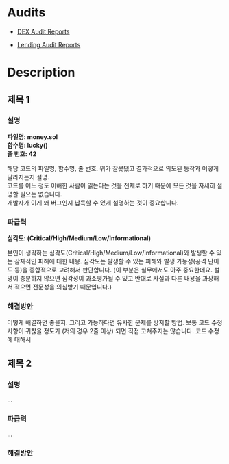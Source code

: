 # Audits

- [DEX Audit Reports](https://github.com/Gamj4tang/Audit/tree/main/Reports/dex-audits/Readme.md)
  
- [Lending Audit Reports](https://github.com/Gamj4tang/Audit/tree/main/Reports/Lending-audits/Readme.md)

    

# Description

## 제목 1

### 설명
__파일명: money.sol__ <br/>
__함수명: lucky()__ <br/>
__줄 번호: 42__ <br/>


해당 코드의 파일명, 함수명, 줄 번호.
뭐가 잘못됐고 결과적으로 의도된 동작과 어떻게 달라지는지 설명. <br/>
코드를 어느 정도 이해한 사람이 읽는다는 것을 전제로 하기 때문에 모든 것을 자세히 설명할 필요는 없습니다.<br/>
개발자가 이게 왜 버그인지 납득할 수 있게 설명하는 것이 중요합니다.

### 파급력
__심각도: (Critical/High/Medium/Low/Informational)__ <br/>

본인이 생각하는 심각도(Critical/High/Medium/Low/Informational)와 발생할 수 있는 잠재적인 피해에 대한 내용.
심각도는 발생할 수 있는 피해와 발생 가능성(공격 난이도 등)을 종합적으로 고려해서 판단합니다.
(이 부분은 실무에서도 아주 중요한데요. 설명이 충분하지 않으면 심각성이 과소평가될 수 있고 반대로 사실과 다른 내용을 과장해서 적으면 전문성을 의심받기 때문입니다.)

### 해결방안
어떻게 해결하면 좋을지.
그리고 가능하다면 유사한 문제를 방지할 방법.
보통 코드 수정사항이 귀찮을 정도가 (저의 경우 2줄 이상) 되면 직접 고쳐주지는 않습니다.
코드 수정에 대해서 

## 제목 2

### 설명
...

### 파급력
...

### 해결방안